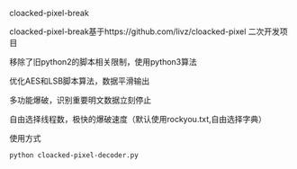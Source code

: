 cloacked-pixel-break

cloacked-pixel-break基于https://github.com/livz/cloacked-pixel   二次开发项目

移除了旧python2的脚本相关限制，使用python3算法

优化AES和LSB脚本算法，数据平滑输出

多功能爆破，识别重要明文数据立刻停止

自由选择线程数，极快的爆破速度（默认使用rockyou.txt,自由选择字典）

使用方式
```
python cloacked-pixel-decoder.py
```
